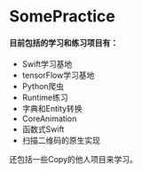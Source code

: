 # SomePractice

#### 目前包括的学习和练习项目有：
- Swift学习基地
- tensorFlow学习基地
- Python爬虫
- Runtime练习
- 字典和Entity转换
- CoreAnimation
- 函数式Swift
- 扫描二维码的原生实现

还包括一些Copy的他人项目来学习。
